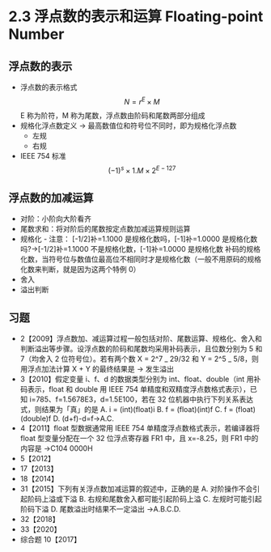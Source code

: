 # 2.3 浮点数的表示和运算 Floating-point Number

## 浮点数的表示

- 浮点数的表示格式 $$N=r^E\times M$$ E 称为阶符，M 称为尾数，浮点数由阶码和尾数两部分组成
- 规格化浮点数定义 → 最高数值位和符号位不同时，即为规格化浮点数
  - 左规
  - 右规
- IEEE 754 标准$$(-1)^s\times 1.M \times2^{E-127}$$

## 浮点数的加减运算

- 对阶：小阶向大阶看齐
- 尾数求和：将对阶后的尾数按定点数加减运算规则运算
- 规格化 - 注意： [-1/2]补=1.1000 是规格化数吗，[-1]补=1.0000 是规格化数吗?→[-1/2]补=1.1000 不是规格化数，[-1]补=1.0000 是规格化数
  补码的规格化数，当符号位与数值位最高位不相同时才是规格化数（一般不用原码的规格化数来判断，就是因为这两个特例 0）
- 舍入
- 溢出判断

## 习题

- 2【2009】浮点数加、减运算过程一般包括对阶、尾数运算、规格化、舍入和判断溢出等步骤。设浮点数的阶码和尾数均采用补码表示，且位数分别为 5 和 7（均舍入 2 位符号位）。若有两个数 X = 2^7 _ 29/32 和 Y = 2^5 _ 5/8，则用浮点加法计算 X + Y 的最终结果是 → 发生溢出
- 3【2010】假定变量 i、f、d 的数据类型分别为 int、float、double（int 用补码表示，float 和 double 用 IEEE 754 单精度和双精度浮点数格式表示），已知 i=785、f=1.5678E3，d=1.5E100，若在 32 位机器中执行下列关系表达式，则结果为「真」的是
  A. i = (int)(float)i
  B. f = (float)(int)f
  C. f = (float)(double)f
  D. (d+f)-d=f→A.C.
- 4【2011】float 型数据通常用 IEEE 754 单精度浮点数格式表示，若编译器将 float 型变量分配在一个 32 位浮点寄存器 FR1 中，且 x=-8.25，则 FR1 中的内容是 →C104 0000H
- 5【2012】
- 17【2013】
- 18【2014】
- 31【2015】下列有关浮点数加减运算的叙述中，正确的是
  A. 对阶操作不会引起阶码上溢或下溢
  B. 右规和尾数舍入都可能引起阶码上溢
  C. 左规时可能引起阶码下溢
  D. 尾数溢出时结果不一定溢出 →A.B.C.D.
- 32【2018】
- 33【2020】
- 综合题 10【2017】
